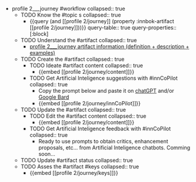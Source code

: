 
- profile 2___journey #workflow
   collapsed:: true
  - TODO Know the #topic s
    collapsed:: true
    - {{query (and [[profile 2/journey]] (property :innbok-artifact [[profile 2/journey]]))}}
      query-table:: true
      query-properties:: [:block]
  - TODO Understand the #artifact
    collapsed:: true
    - [profile 2___journey artifact information (definition + description + examples)](https://go.innbok.com/#/page/innBoK%2Fprofile-%28id%29%2Fjourney%2Finfo)
  - TODO Create the #artifact
     collapsed:: true
    - TODO Ideate #artifact content
      collapsed:: true
      - {{embed [[profile 2/journey/content]]}}
    - TODO Get Artificial Inteligence suggestions with #innCoPilot
      collapsed:: true
      - Copy the prompt below and paste it on [chatGPT](https://chat.openai.com) and/or [Google Bard](https://bard.google.com/chat)
      - {{embed [[profile 2/journey/innCoPilot]]}}
  - TODO Update the #artifact
    collapsed:: true
    - TODO Edit the #artifact content
     collapsed:: true
      - {{embed [[profile 2/journey/content]]}}
    - TODO Get Artificial Inteligence feedback with #innCoPilot
      collapsed:: true
      - Ready to use prompts to obtain critics, enhancement proposals, etc... from Artificial Inteligence chatbots. Comming soon...
  - TODO Update #artifact status
    collapsed:: true
  - TODO Asses the #artifact #keys
    collapsed:: true
    - {{embed [[profile 2/journey/keys]]}}



